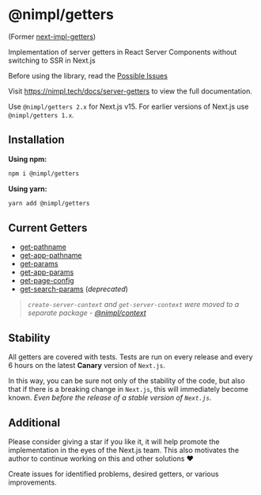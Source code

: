 # @nimpl/getters

(Former [next-impl-getters](https://www.npmjs.com/package/next-impl-getters))

Implementation of server getters in React Server Components without switching to SSR in Next.js

Before using the library, read the [Possible Issues](https://nimpl.tech/docs/server-getters#possible-issues)

Visit https://nimpl.tech/docs/server-getters to view the full documentation.

Use `@nimpl/getters 2.x` for Next.js v15. For earlier versions of Next.js use `@nimpl/getters 1.x`.

## Installation

**Using npm:**

```bash
npm i @nimpl/getters
```

**Using yarn:**

```bash
yarn add @nimpl/getters
```

## Current Getters

- [get-pathname](https://nimpl.tech/docs/server-getters#get-pathname)
- [get-app-pathname](https://nimpl.tech/docs/server-getters#get-app-pathname)
- [get-params](https://nimpl.tech/docs/server-getters#get-params)
- [get-app-params](https://nimpl.tech/docs/server-getters#get-app-params)
- [get-page-config](https://nimpl.tech/docs/server-getters#get-page-config)
- [get-search-params](https://nimpl.tech/docs/server-getters#get-search-params) (_deprecated_)

> _`create-server-context` and `get-server-context` were moved to a separate package - [@nimpl/context](https://nimpl.tech/docs/context)_

## Stability

All getters are covered with tests. Tests are run on every release and every 6 hours on the latest **Canary** version of `Next.js`.

In this way, you can be sure not only of the stability of the code, but also that if there is a breaking change in `Next.js`, this will immediately become known. _Even before the release of a stable version of `Next.js`._

## Additional

Please consider giving a star if you like it, it will help promote the implementation in the eyes of the Next.js team. This also motivates the author to continue working on this and other solutions ❤️

Create issues for identified problems, desired getters, or various improvements.
